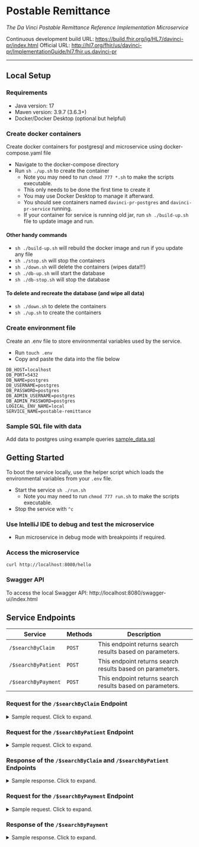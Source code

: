 # Postable Remittance

_The Da Vinci Postable Remittance Reference Implementation Microservice_

Continuous development build URL: https://build.fhir.org/ig/HL7/davinci-pr/index.html
Official URL: http://hl7.org/fhir/us/davinci-pr/ImplementationGuide/hl7.fhir.us.davinci-pr

---

## Local Setup

### Requirements

- Java version: 17
- Maven version: 3.9.7 (3.6.3+)
- Docker/Docker Desktop (optional but helpful)

### Create docker containers

Create docker containers for postgresql and microservice using docker-compose.yaml file

- Navigate to the docker-compose directory
- Run `sh ./up.sh` to create the container
    - Note you may need to run `chmod 777 *.sh` to make the scripts executable.
    - This only needs to be done the first time to create it
    - You may use Docker Desktop to manage it afterward.
    - You should see containers named `davinci-pr-postgres` and `davinci-pr-service` running.
    - If your container for service is running old jar, run `sh ./build-up.sh` file to update image and run.

#### Other handy commands

- `sh ./build-up.sh` will rebuild the docker image and run if you update any file
- `sh ./stop.sh` will stop the containers
- `sh ./down.sh` will delete the containers (wipes data!!!)
- `sh ./db-up.sh` will start the database
- `sh ./db-stop.sh` will stop the database

#### To delete and recreate the database (and wipe all data)

- `sh ./down.sh` to delete the containers
- `sh ./up.sh` to create the containers

### Create environment file

Create an .env file to store environmental variables used by the service.

- Run `touch .env`
- Copy and paste the data into the file below

```properties
DB_HOST=localhost
DB_PORT=5432
DB_NAME=postgres
DB_USERNAME=postgres
DB_PASSWORD=postgres
DB_ADMIN_USERNAME=postgres
DB_ADMIN_PASSWORD=postgres
LOGICAL_ENV_NAME=local
SERVICE_NAME=postable-remittance
```

### Sample SQL file with data

Add data to postgres using example queries [sample_data.sql](sample_data.sql)

## Getting Started

To boot the service locally, use the helper script which loads the environmental variables from your `.env` file.

- Start the service `sh ./run.sh`
    - Note you may need to run `chmod 777 run.sh` to make the scripts executable.
- Stop the service with `^c`

### Use IntelliJ IDE to debug and test the microservice

- Run microservice in debug mode with breakpoints if required.

### Access the microservice

```shell
curl http://localhost:8080/hello
```

### Swagger API

To access the local Swagger API: http://localhost:8080/swagger-ui/index.html

## Service Endpoints

| Service             | Methods | Description                                               |
|---------------------|---------|-----------------------------------------------------------|
| `/$searchByClaim`   | `POST`  | This endpoint returns search results based on parameters. |
| `/$searchByPatient` | `POST`  | This endpoint returns search results based on parameters. |
| `/$searchByPayment` | `POST`  | This endpoint returns search results based on parameters. |

### Request for the `/$searchByClaim` Endpoint

<details>
<summary>Sample request. Click to expand.</summary>

```shell
curl --location 'http://localhost:8080/$searchByClaim' \
--header 'Content-Type: application/json' \
--data '{
    "resourceType": "Parameters",
    "parameter": [
        {
            "name": "TIN",
            "valueString": "123456789"
        },
        {
            "name": "DateOfService",
            "valuePeriod": {
                "start": "2024-08-01T13:28:16-05:00",
                "end": "2024-08-12T13:28:17-05:00"
            }
        },
        {
            "name": "PatientID",
            "valueString": "1"
        },
        {
            "name": "Claim",
            "part": [
                {
                    "name": "ProviderClaimID",
                    "valueString": "998899"
                },
                {
                    "name": "ProviderID",
                    "valueString": "1234567890"
                },
                {
                    "name": "PayerClaimID",
                    "valueString": "1"
                },
                {
                    "name": "ClaimChargeAmount",
                    "valueString": "100"
                }
            ]
        },
        {
            "name": "PayerID",
            "valueString": "1010101"
        },
        {
            "name": "PayerName",
            "valueString": "payer_random1"
        }
    ]
}'
```

</details>

### Request for the `/$searchByPatient` Endpoint

<details>
<summary>Sample request. Click to expand.</summary>

```shell
curl --location 'http://localhost:8080/$searchByPatient' \
--header 'Content-Type: application/json' \
--data '{
    "resourceType": "Parameters",
    "parameter": [
        {
            "name": "TIN",
            "valueString": "123456789"
        },
        {
            "name": "DateOfService",
            "valuePeriod": {
                "start": "2024-08-01T13:28:16-05:00",
                "end": "2024-08-12T13:28:17-05:00"
            }
        },
        {
            "name": "Patient",
            "part": [
                {
                    "name": "PatientID",
                    "valueString": "1"
                },
                {
                    "name": "DateOfBirth",
                    "valueDate": "1990-04-03"
                },
                {
                    "name": "PatientFirstName",
                    "valueString": "John"
                },
                {
                    "name": "PatientLastName",
                    "valueString": "Doe"
                }
            ]
        },
        {
            "name": "PayerID",
            "valueString": "1010101"
        },
        {
            "name": "PayerName",
            "valueString": "payer_random1"
        }
    ]
}'
```

</details>

### Response of the `/$searchByClaim` and `/$searchByPatient` Endpoints

<details>
<summary>Sample response. Click to expand.</summary>

```json
{
  "resourceType": "Parameters",
  "id": "51bf20cb-700b-4897-a280-82e6ac09ad47",
  "meta": {
    "profile": [
      "http://hl7.org/fhir/us/davinci-pr/StructureDefinition/searchResultParameters"
    ]
  },
  "parameter": [
    {
      "name": "TIN",
      "valueString": "123456789"
    },
    {
      "name": "Payer",
      "part": [
        {
          "name": "PayerID",
          "valueString": "1010101"
        },
        {
          "name": "PayerName",
          "valueString": "payer_random1"
        }
      ]
    },
    {
      "name": "Claim",
      "part": [
        {
          "name": "ProviderClaimID",
          "valueString": "998899"
        },
        {
          "name": "ClaimReceivedDate",
          "valueDate": "2024-08-10"
        },
        {
          "name": "ProviderID",
          "valueString": "1234567890"
        },
        {
          "name": "PayerClaimID",
          "valueString": "1"
        },
        {
          "name": "PaymentInfo",
          "part": [
            {
              "name": "PaymentDate",
              "valueDate": "2024-08-11"
            },
            {
              "name": "PaymentNumber",
              "valueString": "1234567"
            },
            {
              "name": "PaymentAmount",
              "valueMoney": {
                "value": 100,
                "currency": "USD"
              }
            }
          ]
        }
      ]
    },
    {
      "name": "Patient",
      "part": [
        {
          "name": "DateOfBirth",
          "valueDate": "1990-04-03"
        },
        {
          "name": "PatientID",
          "valueString": "1"
        },
        {
          "name": "PatientFirstName",
          "valueString": "John"
        },
        {
          "name": "PatientLastName",
          "valueString": "Doe"
        }
      ]
    },
    {
      "name": "Remittance",
      "part": [
        {
          "name": "RemittanceAdviceIdentifier",
          "valueString": "adviceID1234"
        },
        {
          "name": "RemittanceAdviceType",
          "valueCode": "835"
        },
        {
          "name": "RemittanceAdviceDate",
          "valueDate": "2024-08-11"
        },
        {
          "name": "RemittanceAdviceFileSize",
          "valueInteger": 500
        }
      ]
    },
    {
      "name": "Remittance",
      "part": [
        {
          "name": "RemittanceAdviceIdentifier",
          "valueString": "adviceID123"
        },
        {
          "name": "RemittanceAdviceType",
          "valueCode": "PDF"
        },
        {
          "name": "RemittanceAdviceDate",
          "valueDate": "2024-08-11"
        },
        {
          "name": "RemittanceAdviceFileSize",
          "valueInteger": 150
        }
      ]
    }
  ]
}
```

</details>

### Request for the `/$searchByPayment` Endpoint

<details>
<summary>Sample request. Click to expand.</summary>

```shell
curl --location 'http://localhost:8080/$searchByPayment' \
--header 'Content-Type: application/json' \
--data '{
    "resourceType": "Parameters",
    "parameter": [
        {
            "name": "TIN",
            "valueString": "123456789"
        },
        {
            "name": "DateOfService",
            "valuePeriod": {
                "start": "2024-08-01T13:28:16-05:00",
                "end": "2024-08-12T13:28:17-05:00"
            }
        },
        {
            "name": "Payment",
            "part": [
                {
                    "name": "PaymentIssueDate",
                    "valuePeriod": {
                        "start": "2024-08-01T13:28:16-05:00",
                        "end": "2024-08-12T13:28:17-05:00"
                    }
                },
                {
                    "name": "PaymentAmount",
                    "part": [
                        {
                            "name": "PaymentAmountLow",
                            "valueMoney": {
                                "value": 100.00,
                                "currency": "USD"
                            }
                        },
                        {
                            "name": "PaymentAmountHigh",
                            "valueMoney": {
                                "value": 150.00,
                                "currency": "USD"
                            }
                        }
                    ]
                },
                {
                    "name": "PaymentNumber",
                    "valueString": "1234567"
                }
            ]
        },
        {
            "name": "PayerID",
            "valueString": "1010101"
        },
        {
            "name": "PayerName",
            "valueString": "payer_random1"
        }
    ]
}'
```

</details>

### Response of the `/$searchByPayment`

<details>
<summary>Sample response. Click to expand.</summary>

```json
{
  "resourceType": "Parameters",
  "id": "SearchResult",
  "meta": {
    "profile": [
      "http://hl7.org/fhir/us/davinci-pr/StructureDefinition/searchByPaymentResultParameters"
    ]
  },
  "parameter": [
    {
      "name": "TIN",
      "valueString": "123456789"
    },
    {
      "name": "Payer",
      "part": [
        {
          "name": "PayerID",
          "valueString": "1010101"
        },
        {
          "name": "PayerName",
          "valueString": "payer_random1"
        }
      ]
    },
    {
      "name": "Payment",
      "part": [
        {
          "name": "PaymentIssueDate",
          "valueDate": "2024-08-11"
        },
        {
          "name": "PaymentNumber",
          "valueString": "1234567"
        },
        {
          "name": "PaymentAmount",
          "valueMoney": {
            "value": 100.0,
            "currency": "USD"
          }
        }
      ]
    },
    {
      "name": "Remittance",
      "part": [
        {
          "name": "RemittanceAdviceIdentifier",
          "valueString": "adviceID1234"
        },
        {
          "name": "RemittanceAdviceType",
          "valueCode": "835"
        },
        {
          "name": "RemittanceAdviceDate",
          "valueDate": "2024-08-11"
        },
        {
          "name": "RemittanceAdviceFileSize",
          "valueInteger": 500
        }
      ]
    },
    {
      "name": "Remittance",
      "part": [
        {
          "name": "RemittanceAdviceIdentifier",
          "valueString": "adviceID123"
        },
        {
          "name": "RemittanceAdviceType",
          "valueCode": "PDF"
        },
        {
          "name": "RemittanceAdviceDate",
          "valueDate": "2024-08-11"
        },
        {
          "name": "RemittanceAdviceFileSize",
          "valueInteger": 150
        }
      ]
    }
  ]
}
```

</details>